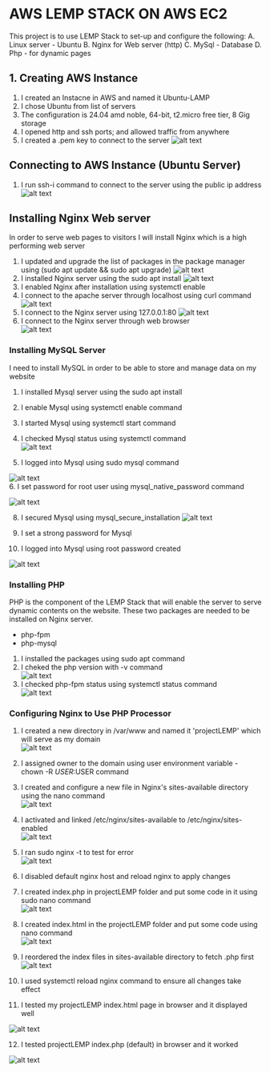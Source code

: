 # AWS LEMP STACK ON AWS EC2 
This project is to use LEMP Stack to set-up and configure the following: 
A. Linux server - Ubuntu
B. Nginx for  Web server (http)
C. MySql - Database
D. Php - for dynamic pages
## 1. Creating AWS Instance
1. I created an Instacne in AWS and named it Ubuntu-LAMP
2. I chose Ubuntu from list of servers
3. The configuration is 24.04 amd noble, 64-bit, t2.micro free tier, 8 Gig storage
4. I opened http and ssh ports; and allowed traffic from anywhere
5. I created a .pem key to connect to the server 
![alt text](LEMP/AWSinstance.PNG)
## Connecting to AWS Instance (Ubuntu Server)
1. I run ssh-i command to connect to the server using the public ip address 
![alt text](LEMP/sshconnect.PNG)
## Installing Nginx Web server
In order to serve web pages to visitors I will install Nginx which is a high performing web server
1. I updated and upgrade the list of packages in the package manager using (sudo apt update && sudo apt upgrade)
![alt text](LEMP/Ubuntu_update.PNG)   
2. I installed Nginx server using the sudo apt install 
![alt text](LEMP/Nginx_install.PNG)  
3. I enabled Nginx after installation using systemctl enable
4. I connect to the apache server through localhost using curl command
![alt text](LEMP/curl_localhost.PNG)
5. I connect to the Nginx server using 127.0.0.1:80
![alt text](LEMP/curl_localhost_ip.PNG)
6. I connect to the Nginx server through web browser  
![alt text](LEMP/Nginx_webpage.PNG)

### Installing MySQL Server
I need to install MySQL in order to be able to store and manage data on my website
1. I installed Mysql server using the sudo apt install
2. I enable Mysql using systemctl enable command
3. I started Mysql using systemctl start command
4. I checked Mysql status using systemctl command   
![alt text](LEMP/Mysql_status.PNG)

5. I logged into Mysql using sudo mysql command  

![alt text](LEMP/Mysql_login.PNG)  
6. I set password for root user using mysql_native_password command

![alt text](LEMP/Mysql_native.PNG)  

8. I secured Mysql using mysql_secure_installation
![alt text](LEMP/Mysql_securelogin.PNG)  

9. I set a strong password for Mysql  
10.  I logged into Mysql using root password created  

![alt text](LEMP/Mysql_login2.PNG)  

### Installing PHP
PHP is the component of the LEMP Stack that will enable the server to serve dynamic contents on the website.
These two packages are needed to be installed on Nginx server.
- php-fpm
- php-mysql

1. I installed the packages using sudo apt command
2. I cheked the php version with -v command  
![alt text](LEMP/php_version.PNG)  
3. I checked php-fpm status using systemctl status command  
![alt text](LEMP/php_status.PNG)  

### Configuring Nginx to Use PHP Processor
1. I created a new directory in /var/www and named it 'projectLEMP' which will serve as my domain   
![alt text](LEMP/projectLEMP_dir.PNG)     

2. I assigned owner to the domain using user environment variable - chown -R $USER:$USER command    
3. I created and configure a new file in Nginx's sites-available directory using the nano command  
![alt text](LEMP/projectLemp_conf.PNG)  

4. I activated and linked /etc/nginx/sites-available to /etc/nginx/sites-enabled  
![alt text](LEMP/projectLemp_sites_linked.PNG)  

5. I ran sudo nginx -t to test for error  
![alt text](LEMP/projectLemp_test.PNG)  

6. I disabled default nginx host and reload nginx to apply changes  
7. I created index.php in projectLEMP folder and put some code in it using sudo nano command  
![alt text](LEMP/project_Lemp_indexphp0.PNG)  

8. I created index.html in the projectLEMP folder and put some code using nano command  
![alt text](LEMP/project_Lemp_indexhtml0.PNG)  

9.  I reordered the index files in sites-available directory to fetch .php first   
![alt text](LEMP/projectLemp_sites_available2.PNG)   

10. I used systemctl reload nginx command to ensure all changes take effect    
11. I tested my projectLEMP index.html page in browser and it displayed well  
    
![alt text](LEMP/project_Lemp_indexhtml_new1.PNG)         


12.   I tested projectLEMP index.php (default) in browser and it worked  
    
![alt text](LEMP/project_Lemp_indexphp_new.PNG) 
 


